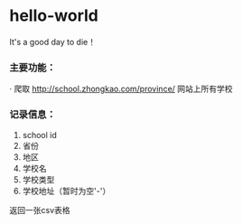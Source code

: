 # hello-world

It's a good day to die！


### 主要功能：
· 爬取 http://school.zhongkao.com/province/ 网站上所有学校

### 记录信息：
1. school id
2. 省份
3. 地区
4. 学校名
5. 学校类型
6. 学校地址（暂时为空'-'）

返回一张csv表格


